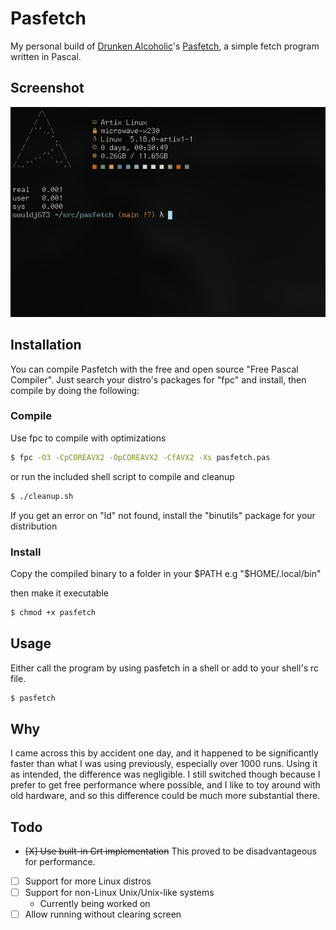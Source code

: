 # Pasfetch

My personal build of [Drunken Alcoholic](https://gitlab.com/DrunkenAlcoholic)'s [Pasfetch](https://gitlab.com/DrunkenAlcoholic/pasfetch/), a simple fetch program written in Pascal.


## Screenshot
![alt text](img/souldj673-pasfetch-scrot.png "Pasfetch")

## Installation
You can compile Pasfetch with the free and open source "Free Pascal Compiler". Just search your distro's packages for "fpc" and install, then compile by doing the following:

### Compile
Use fpc to compile with optimizations
```bash
$ fpc -O3 -CpCOREAVX2 -OpCOREAVX2 -CfAVX2 -Xs pasfetch.pas
```
or run the included shell script to compile and cleanup
```bash
$ ./cleanup.sh
```
If you get an error on "ld" not found, install the "binutils" package for your distribution

### Install
 Copy the compiled binary to a folder in your $PATH e.g "$HOME/.local/bin"
 
 then make it executable
 ```bash
 $ chmod +x pasfetch
 ```

## Usage
Either call the program by using pasfetch in a shell or add to your shell's rc file.

```bash
$ pasfetch
```

## Why
I came across this by accident one day, and it happened to be significantly faster than what I was using previously, especially over 1000 runs.  Using it as intended, the difference was negligible.  I still switched though because I prefer to get free performance where possible, and I like to toy around with old hardware, and so this difference could be much more substantial there.

## Todo
- ~~[X] Use built-in Crt implementation~~ This proved to be disadvantageous for performance.
- [ ] Support for more Linux distros
- [ ] Support for non-Linux Unix/Unix-like systems
	* Currently being worked on
- [ ] Allow running without clearing screen
